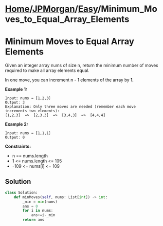 # [Home](./../../..)/[JPMorgan](./../..)/[Easy](./..)/Minimum_Moves_to_Equal_Array_Elements
<h1>Minimum Moves to Equal Array Elements</h1>

<p>
Given an integer array nums of size n, return the minimum number of moves required to make all array elements equal.

In one move, you can increment n - 1 elements of the array by 1.

</p>

<b>Example 1:</b>

    Input: nums = [1,2,3]
    Output: 3
    Explanation: Only three moves are needed (remember each move increments two elements):
    [1,2,3]  =>  [2,3,3]  =>  [3,4,3]  =>  [4,4,4]
    
<b>Example 2:</b>

    Input: nums = [1,1,1]
    Output: 0

<b>Constraints:</b>

- n == nums.length
- 1 <= nums.length <= 105
- -109 <= nums[i] <= 109

<h2>Solution</h2>

```python
class Solution:
    def minMoves(self, nums: List[int]) -> int:
        _min = min(nums)
        ans = 0
        for i in nums:
            ans+=i-_min
        return ans
```
